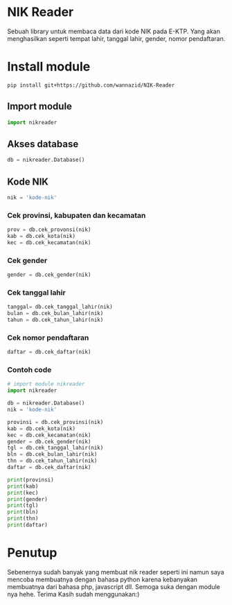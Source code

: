 # NIK Reader
Sebuah library untuk membaca data dari kode NIK pada E-KTP. Yang akan menghasilkan seperti tempat lahir, tanggal lahir, gender, nomor pendaftaran.
# Install module
```
pip install git+https://github.com/wannazid/NIK-Reader
```
## Import module
```PYTHON
import nikreader
```
## Akses database
```PYTHON
db = nikreader.Database()
```
## Kode NIK
```PYTHON
nik = 'kode-nik'
```
### Cek provinsi, kabupaten dan kecamatan
```PYTHON
prov = db.cek_provonsi(nik)
kab = db.cek_kota(nik)
kec = db.cek_kecamatan(nik)
```
### Cek gender
```PYTHON
gender = db.cek_gender(nik)
```
### Cek tanggal lahir
```PYTHON
tanggal= db.cek_tanggal_lahir(nik)
bulan = db.cek_bulan_lahir(nik)
tahun = db.cek_tahun_lahir(nik)
```
### Cek nomor pendaftaran
```PYTHON
daftar = db.cek_daftar(nik)
```
### Contoh code
```PYTHON
# import module nikreader
import nikreader

db = nikreader.Database()
nik = 'kode-nik'

provinsi = db.cek_provinsi(nik)
kab = db.cek_kota(nik)
kec = db.cek_kecamatan(nik)
gender = db.cek_gender(nik)
tgl = db.cek_tanggal_lahir(nik)
bln = db.cek_bulan_lahir(nik)
thn = db.cek_tahun_lahir(nik)
daftar = db.cek_daftar(nik)

print(provinsi)
print(kab)
print(kec)
print(gender)
print(tgl)
print(bln)
print(thn)
print(daftar)
```
# Penutup
Sebenernya sudah banyak yang membuat nik reader seperti ini namun saya mencoba membuatnya dengan bahasa python karena kebanyakan membuatnya dari bahasa php, javascript dll. Semoga suka dengan module nya hehe. Terima Kasih sudah menggunakan:)


